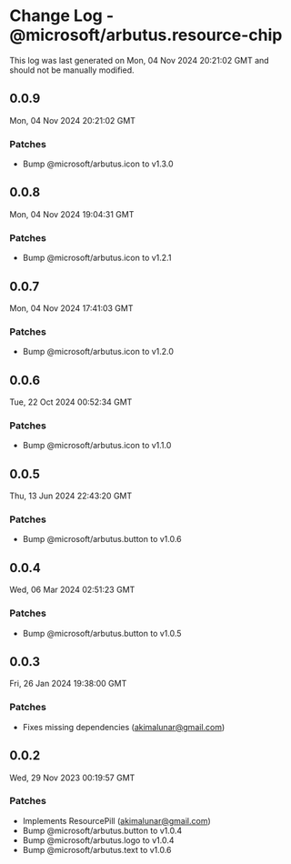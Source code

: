 # Change Log - @microsoft/arbutus.resource-chip

This log was last generated on Mon, 04 Nov 2024 20:21:02 GMT and should not be manually modified.

<!-- Start content -->

## 0.0.9

Mon, 04 Nov 2024 20:21:02 GMT

### Patches

- Bump @microsoft/arbutus.icon to v1.3.0

## 0.0.8

Mon, 04 Nov 2024 19:04:31 GMT

### Patches

- Bump @microsoft/arbutus.icon to v1.2.1

## 0.0.7

Mon, 04 Nov 2024 17:41:03 GMT

### Patches

- Bump @microsoft/arbutus.icon to v1.2.0

## 0.0.6

Tue, 22 Oct 2024 00:52:34 GMT

### Patches

- Bump @microsoft/arbutus.icon to v1.1.0

## 0.0.5

Thu, 13 Jun 2024 22:43:20 GMT

### Patches

- Bump @microsoft/arbutus.button to v1.0.6

## 0.0.4

Wed, 06 Mar 2024 02:51:23 GMT

### Patches

- Bump @microsoft/arbutus.button to v1.0.5

## 0.0.3

Fri, 26 Jan 2024 19:38:00 GMT

### Patches

- Fixes missing dependencies (akimalunar@gmail.com)

## 0.0.2

Wed, 29 Nov 2023 00:19:57 GMT

### Patches

- Implements ResourcePill (akimalunar@gmail.com)
- Bump @microsoft/arbutus.button to v1.0.4
- Bump @microsoft/arbutus.logo to v1.0.4
- Bump @microsoft/arbutus.text to v1.0.6
